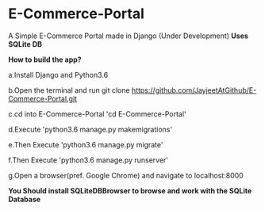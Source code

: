 # E-Commerce-Portal
A Simple E-Commerce Portal made in Django (Under Development)
**Uses SQLite DB**

**How to build the app?**

a.Install Django and Python3.6

b.Open the terminal and run git clone https://github.com/JayjeetAtGithub/E-Commerce-Portal.git

c.cd into E-Commerce-Portal 'cd E-Commerce-Portal'

d.Execute 'python3.6 manage.py makemigrations'

e.Then Execute 'python3.6 manage.py migrate'

f.Then Execute 'python3.6 manage.py runserver'

g.Open a browser(pref. Google Chrome) and navigate to localhost:8000

**You Should install SQLiteDBBrowser to browse and work with the SQLite Database**